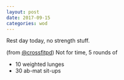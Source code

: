 ```yaml
---
layout: post
date: 2017-09-15
categories: wod
---
```


<!--
**Chris - <span></span>**
-->

Rest day today, no strength stuff.

(from [@crossfitpd](http://crossfitpd.com)) Not for time, 5 rounds of
- 10 weighted lunges
- 30 ab-mat sit-ups
